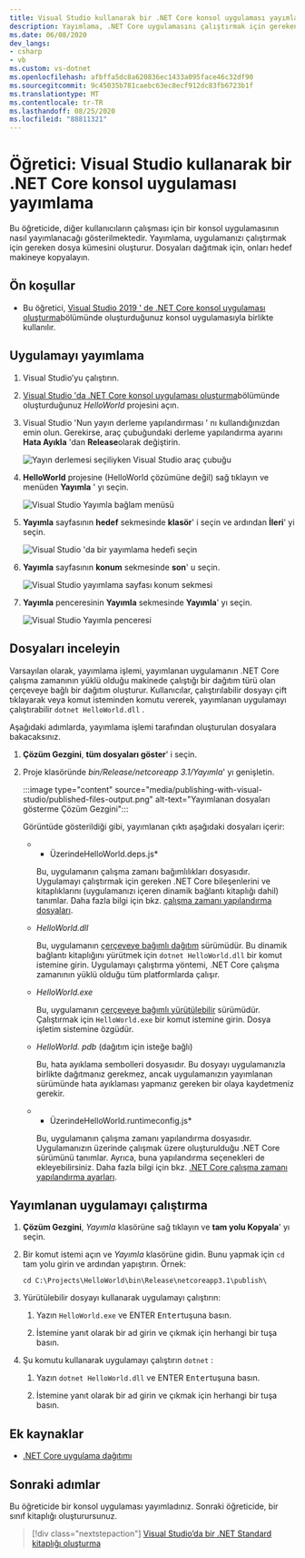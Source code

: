 ```yaml
---
title: Visual Studio kullanarak bir .NET Core konsol uygulaması yayımlama
description: Yayımlama, .NET Core uygulamasını çalıştırmak için gereken dosya kümesini oluşturur.
ms.date: 06/08/2020
dev_langs:
- csharp
- vb
ms.custom: vs-dotnet
ms.openlocfilehash: afbffa5dc8a620836ec1433a095face46c32df90
ms.sourcegitcommit: 9c45035b781caebc63ec8ecf912dc83fb6723b1f
ms.translationtype: MT
ms.contentlocale: tr-TR
ms.lasthandoff: 08/25/2020
ms.locfileid: "88811321"
---
```

# <a name="tutorial-publish-a-net-core-console-application-using-visual-studio"></a>Öğretici: Visual Studio kullanarak bir .NET Core konsol uygulaması yayımlama

Bu öğreticide, diğer kullanıcıların çalışması için bir konsol uygulamasının nasıl yayımlanacağı gösterilmektedir. Yayımlama, uygulamanızı çalıştırmak için gereken dosya kümesini oluşturur. Dosyaları dağıtmak için, onları hedef makineye kopyalayın.

## <a name="prerequisites"></a>Ön koşullar

- Bu öğretici, [Visual Studio 2019 ' de .NET Core konsol uygulaması oluşturma](with-visual-studio.md)bölümünde oluşturduğunuz konsol uygulamasıyla birlikte kullanılır.

## <a name="publish-the-app"></a>Uygulamayı yayımlama

1. Visual Studio’yu çalıştırın.

1. [Visual Studio 'da .NET Core konsol uygulaması oluşturma](with-visual-studio.md)bölümünde oluşturduğunuz *HelloWorld* projesini açın.

1. Visual Studio 'Nun yayın derleme yapılandırması ' nı kullandığınızdan emin olun. Gerekirse, araç çubuğundaki derleme yapılandırma ayarını **Hata Ayıkla** 'dan **Release**olarak değiştirin.

   ![Yayın derlemesi seçiliyken Visual Studio araç çubuğu](media/publishing-with-visual-studio/visual-studio-toolbar-release.png)

1. **HelloWorld** projesine (HelloWorld çözümüne değil) sağ tıklayın ve menüden **Yayımla** ' yı seçin.

   ![Visual Studio Yayımla bağlam menüsü](media/publishing-with-visual-studio/publish-context-menu.png)

1. **Yayımla** sayfasının **hedef** sekmesinde **klasör**' i seçin ve ardından **İleri**' yi seçin.

   ![Visual Studio 'da bir yayımlama hedefi seçin](media/publishing-with-visual-studio/pick-publish-target.png)

1. **Yayımla** sayfasının **konum** sekmesinde **son**' u seçin.

   ![Visual Studio yayımlama sayfası konum sekmesi](media/publishing-with-visual-studio/publish-page-loc-tab.png)

1. **Yayımla** penceresinin **Yayımla** sekmesinde **Yayımla**' yı seçin.

   ![Visual Studio Yayımla penceresi](media/publishing-with-visual-studio/publish-page.png)

## <a name="inspect-the-files"></a>Dosyaları inceleyin

Varsayılan olarak, yayımlama işlemi, yayımlanan uygulamanın .NET Core çalışma zamanının yüklü olduğu makinede çalıştığı bir dağıtım türü olan çerçeveye bağlı bir dağıtım oluşturur. Kullanıcılar, çalıştırılabilir dosyayı çift tıklayarak veya komut isteminden komutu vererek, yayımlanan uygulamayı çalıştırabilir `dotnet HelloWorld.dll` .

Aşağıdaki adımlarda, yayımlama işlemi tarafından oluşturulan dosyalara bakacaksınız.

1. **Çözüm Gezgini**, **tüm dosyaları göster**' i seçin.

1. Proje klasöründe *bin/Release/netcoreapp 3.1/Yayımla*' yı genişletin.

   :::image type="content" source="media/publishing-with-visual-studio/published-files-output.png" alt-text="Yayımlanan dosyaları gösterme Çözüm Gezgini":::

   Görüntüde gösterildiği gibi, yayımlanan çıktı aşağıdaki dosyaları içerir:

   * * ÜzerindeHelloWorld.deps.js*

      Bu, uygulamanın çalışma zamanı bağımlılıkları dosyasıdır. Uygulamayı çalıştırmak için gereken .NET Core bileşenlerini ve kitaplıklarını (uygulamanızı içeren dinamik bağlantı kitaplığı dahil) tanımlar. Daha fazla bilgi için bkz. [çalışma zamanı yapılandırma dosyaları](https://github.com/dotnet/cli/blob/85ca206d84633d658d7363894c4ea9d59e515c1a/Documentation/specs/runtime-configuration-file.md).

   * *HelloWorld.dll*

      Bu, uygulamanın [çerçeveye bağımlı dağıtım](../deploying/deploy-with-cli.md#framework-dependent-deployment) sürümüdür. Bu dinamik bağlantı kitaplığını yürütmek için `dotnet HelloWorld.dll` bir komut istemine girin. Uygulamayı çalıştırma yöntemi, .NET Core çalışma zamanının yüklü olduğu tüm platformlarda çalışır.

   * *HelloWorld.exe*

      Bu, uygulamanın [çerçeveye bağımlı yürütülebilir](../deploying/deploy-with-cli.md#framework-dependent-executable) sürümüdür. Çalıştırmak için `HelloWorld.exe` bir komut istemine girin. Dosya işletim sistemine özgüdür.

   * *HelloWorld. pdb* (dağıtım için isteğe bağlı)

      Bu, hata ayıklama sembolleri dosyasıdır. Bu dosyayı uygulamanızla birlikte dağıtmanız gerekmez, ancak uygulamanızın yayımlanan sürümünde hata ayıklaması yapmanız gereken bir olaya kaydetmeniz gerekir.

   * * ÜzerindeHelloWorld.runtimeconfig.js*

      Bu, uygulamanın çalışma zamanı yapılandırma dosyasıdır. Uygulamanızın üzerinde çalışmak üzere oluşturulduğu .NET Core sürümünü tanımlar. Ayrıca, buna yapılandırma seçenekleri de ekleyebilirsiniz. Daha fazla bilgi için bkz. [.NET Core çalışma zamanı yapılandırma ayarları](../run-time-config/index.md#runtimeconfigjson).

## <a name="run-the-published-app"></a>Yayımlanan uygulamayı çalıştırma

1. **Çözüm Gezgini**, *Yayımla* klasörüne sağ tıklayın ve **tam yolu Kopyala**' yı seçin.

1. Bir komut istemi açın ve *Yayımla* klasörüne gidin. Bunu yapmak için `cd` tam yolu girin ve ardından yapıştırın. Örnek:

   ```console
   cd C:\Projects\HelloWorld\bin\Release\netcoreapp3.1\publish\
   ```

1. Yürütülebilir dosyayı kullanarak uygulamayı çalıştırın:

   1. Yazın `HelloWorld.exe` ve ENTER <kbd>Enter</kbd>tuşuna basın.

   1. İstemine yanıt olarak bir ad girin ve çıkmak için herhangi bir tuşa basın.

1. Şu komutu kullanarak uygulamayı çalıştırın `dotnet` :

   1. Yazın `dotnet HelloWorld.dll` ve ENTER <kbd>Enter</kbd>tuşuna basın.

   1. İstemine yanıt olarak bir ad girin ve çıkmak için herhangi bir tuşa basın.

## <a name="additional-resources"></a>Ek kaynaklar

- [.NET Core uygulama dağıtımı](../deploying/index.md)

## <a name="next-steps"></a>Sonraki adımlar

Bu öğreticide bir konsol uygulaması yayımladınız. Sonraki öğreticide, bir sınıf kitaplığı oluşturursunuz.

> [!div class="nextstepaction"]
> [Visual Studio’da bir .NET Standard kitaplığı oluşturma](library-with-visual-studio.md)
